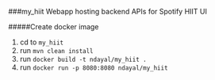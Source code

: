 ###my_hiit
Webapp hosting backend APIs for Spotify HIIT UI

#####Create docker image
1. cd to `my_hiit`
2. run `mvn clean install`
3. run `docker build -t ndayal/my_hiit .`
4. run `docker run -p 8080:8080 ndayal/my_hiit`